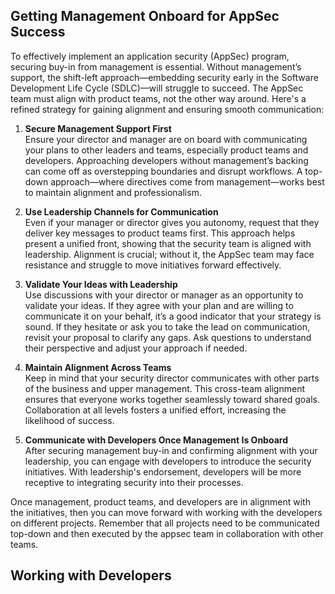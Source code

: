 ## Getting Management Onboard for AppSec Success

To effectively implement an application security (AppSec) program, securing buy-in from management is essential. Without management’s support, the shift-left approach—embedding security early in the Software Development Life Cycle (SDLC)—will struggle to succeed. The AppSec team must align with product teams, not the other way around. Here's a refined strategy for gaining alignment and ensuring smooth communication:  

1. **Secure Management Support First**  
   Ensure your director and manager are on board with communicating your plans to other leaders and teams, especially product teams and developers. Approaching developers without management’s backing can come off as overstepping boundaries and disrupt workflows. A top-down approach—where directives come from management—works best to maintain alignment and professionalism.

2. **Use Leadership Channels for Communication**  
   Even if your manager or director gives you autonomy, request that they deliver key messages to product teams first. This approach helps present a unified front, showing that the security team is aligned with leadership. Alignment is crucial; without it, the AppSec team may face resistance and struggle to move initiatives forward effectively.

3. **Validate Your Ideas with Leadership**  
   Use discussions with your director or manager as an opportunity to validate your ideas. If they agree with your plan and are willing to communicate it on your behalf, it’s a good indicator that your strategy is sound. If they hesitate or ask you to take the lead on communication, revisit your proposal to clarify any gaps. Ask questions to understand their perspective and adjust your approach if needed.

4. **Maintain Alignment Across Teams**  
   Keep in mind that your security director communicates with other parts of the business and upper management. This cross-team alignment ensures that everyone works together seamlessly toward shared goals. Collaboration at all levels fosters a unified effort, increasing the likelihood of success. 

5. **Communicate with Developers Once Management Is Onboard**  
   After securing management buy-in and confirming alignment with your leadership, you can engage with developers to introduce the security initiatives. With leadership's endorsement, developers will be more receptive to integrating security into their processes.  

Once management, product teams, and developers are in alignment with the initiatives, then you can move forward with working with the developers on different projects. Remember that all projects need to be communicated top-down and then executed by the appsec team in collaboration with other teams.

## Working with Developers
